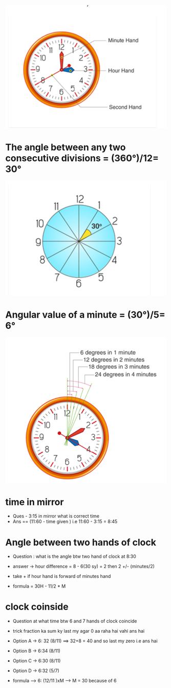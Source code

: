 ![alt text](image.png)

# The angle between any two consecutive divisions = (360°)/12= 30°

![alt text](image-1.png)

# Angular value of a minute = (30°)/5= 6°

![alt text](image-2.png)


# time in mirror

- Ques - 3:15 in mirror what is correct time
- Ans == (11:60 - time given ) i.e 11:60 - 3:15 = 8:45


# Angle between two hands of clock

- Question : what is the angle btw two hand of clock at 8:30

- answer -> hour difference  = 8 - 6(30 sy) = 2  then 2 +/- (minutes/2) 
- take + if hour hand is forward of minutes hand

- formula  = 30H - 11/2 * M


# clock coinside

- Question at what time btw 6 and 7 hands of clock coincide
- trick fraction ka sum ky last my agar 0 aa raha hai vahi ans hai

- Option A -> 6: 32 (8/11) ==> 32+8 = 40 and so last my zero i.e ans hai
- Option B -> 6:34 (8/11)
- Option C -> 6:30 (8/11)
- Option D -> 6:32 (5/7)


- formula --> 6: (12/11 )xM  --> M = 30 because of 6